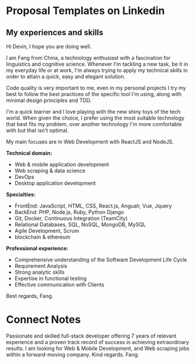 # Proposal Templates on Linkedin

## My experiences and skills

Hi Devin,
I hope you are doing well.

I am Fang from China, a technology enthusiast with a fascination for linguistics and cognitive science. Whenever I'm tackling a new task, be it in my everyday life or at work, I'm always trying to apply my technical skills in order to attain a quick, easy and elegant solution.

Code quality is very important to me, even in my personal projects I try my best to follow the best practices of the specific tool I'm using, along with minimal design principles and TDD.

I'm a quick learner and I love playing with the new shiny toys of the tech world. When given the choice, I prefer using the most suitable technology that best fits my problem, over another technology I'm more comfortable with but that isn't optimal.

My main focuses are in Web Development with ReactJS and NodeJS.

**Technical domain:**

- Web & mobile application development
- Web scraping & data science
- DevOps
- Desktop application development

**Specialties:**

- FrontEnd: JavaScript, HTML, CSS, React.js, Angualr, Vue, Jquery
- BackEnd: PHP, Node.js, Ruby, Python Django
- Git, Docker, Continuous Integration (TeamCity)
- Relational Databases, SQL, NoSQL, MongoDB, MySQL
- Agile Development, Scrum
- blockchain & ethereum

**Professional experience:**

- Comprehensive understanding of the Software Development Life Cycle
- Requirement Analysis
- Strong analytic skills
- Expertise in functional testing
- Effective communication with Clients

Best regards,
Fang.

# Connect Notes

Passionate and skilled full-stack developer offering 7 years of relevant experience and a proven track record of success in achieving extraordinary results. I am looking for Web & Mobile Development, and Web scraping jobs within a forward-moving company. Kind regards. Fang.
